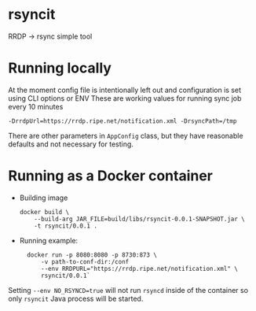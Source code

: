 # rsyncit

RRDP -> rsync simple tool

# Running locally

At the moment config file is intentionally left out and configuration is set using CLI options or ENV
These are working values for running sync job every 10 minutes
```-
-DrrdpUrl=https://rrdp.ripe.net/notification.xml -DrsyncPath=/tmp 
```
There are other parameters in `AppConfig` class, but they have reasonable defaults and not necessary for testing.
    
# Running as a Docker container

* Building image
    
    ```
    docker build \ 
        --build-arg JAR_FILE=build/libs/rsyncit-0.0.1-SNAPSHOT.jar \ 
        -t rsyncit/0.0.1 .
    ```
    
* Running example:
    
  ```
    docker run -p 8080:8080 -p 8730:873 \
        -v path-to-conf-dir:/conf
        --env RRDPURL="https://rrdp.ripe.net/notification.xml" \
        rsyncit/0.0.1`
    ```
 Setting `--env NO_RSYNCD=true` will not run `rsyncd` inside of the container so only `rsyncit` Java process will be started. 